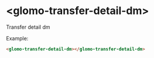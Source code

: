 # &lt;glomo-transfer-detail-dm&gt;

Transfer detail dm

Example:
```html
<glomo-transfer-detail-dm></glomo-transfer-detail-dm>
```
